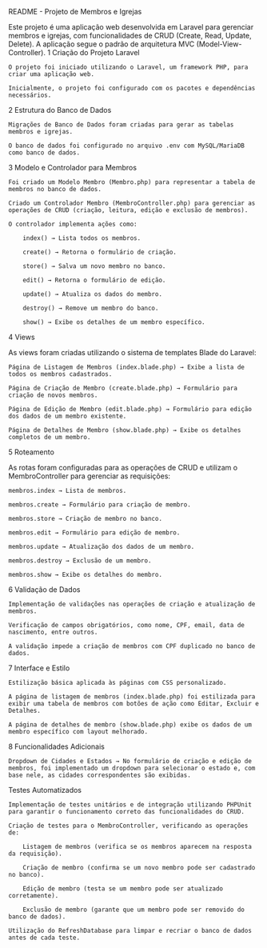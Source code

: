 README - Projeto de Membros e Igrejas

Este projeto é uma aplicação web desenvolvida em Laravel para gerenciar membros e igrejas, com funcionalidades de CRUD (Create, Read, Update, Delete). A aplicação segue o padrão de arquitetura MVC (Model-View-Controller).
1️ Criação do Projeto Laravel

    O projeto foi iniciado utilizando o Laravel, um framework PHP, para criar uma aplicação web.

    Inicialmente, o projeto foi configurado com os pacotes e dependências necessários.

2️ Estrutura do Banco de Dados

    Migrações de Banco de Dados foram criadas para gerar as tabelas membros e igrejas.

    O banco de dados foi configurado no arquivo .env com MySQL/MariaDB como banco de dados.

3️ Modelo e Controlador para Membros

    Foi criado um Modelo Membro (Membro.php) para representar a tabela de membros no banco de dados.

    Criado um Controlador Membro (MembroController.php) para gerenciar as operações de CRUD (criação, leitura, edição e exclusão de membros).

    O controlador implementa ações como:

        index() → Lista todos os membros.

        create() → Retorna o formulário de criação.

        store() → Salva um novo membro no banco.

        edit() → Retorna o formulário de edição.

        update() → Atualiza os dados do membro.

        destroy() → Remove um membro do banco.

        show() → Exibe os detalhes de um membro específico.

4️ Views

As views foram criadas utilizando o sistema de templates Blade do Laravel:

    Página de Listagem de Membros (index.blade.php) → Exibe a lista de todos os membros cadastrados.

    Página de Criação de Membro (create.blade.php) → Formulário para criação de novos membros.

    Página de Edição de Membro (edit.blade.php) → Formulário para edição dos dados de um membro existente.

    Página de Detalhes de Membro (show.blade.php) → Exibe os detalhes completos de um membro.

5️ Roteamento

As rotas foram configuradas para as operações de CRUD e utilizam o MembroController para gerenciar as requisições:

    membros.index → Lista de membros.

    membros.create → Formulário para criação de membro.

    membros.store → Criação de membro no banco.

    membros.edit → Formulário para edição de membro.

    membros.update → Atualização dos dados de um membro.

    membros.destroy → Exclusão de um membro.

    membros.show → Exibe os detalhes do membro.

6️ Validação de Dados

    Implementação de validações nas operações de criação e atualização de membros.

    Verificação de campos obrigatórios, como nome, CPF, email, data de nascimento, entre outros.

    A validação impede a criação de membros com CPF duplicado no banco de dados.

7️ Interface e Estilo

    Estilização básica aplicada às páginas com CSS personalizado.

    A página de listagem de membros (index.blade.php) foi estilizada para exibir uma tabela de membros com botões de ação como Editar, Excluir e Detalhes.

    A página de detalhes de membro (show.blade.php) exibe os dados de um membro específico com layout melhorado.

8️ Funcionalidades Adicionais

    Dropdown de Cidades e Estados → No formulário de criação e edição de membros, foi implementado um dropdown para selecionar o estado e, com base nele, as cidades correspondentes são exibidas.

 Testes Automatizados

    Implementação de testes unitários e de integração utilizando PHPUnit para garantir o funcionamento correto das funcionalidades do CRUD.

    Criação de testes para o MembroController, verificando as operações de:

        Listagem de membros (verifica se os membros aparecem na resposta da requisição).

        Criação de membro (confirma se um novo membro pode ser cadastrado no banco).

        Edição de membro (testa se um membro pode ser atualizado corretamente).

        Exclusão de membro (garante que um membro pode ser removido do banco de dados).

    Utilização do RefreshDatabase para limpar e recriar o banco de dados antes de cada teste.
